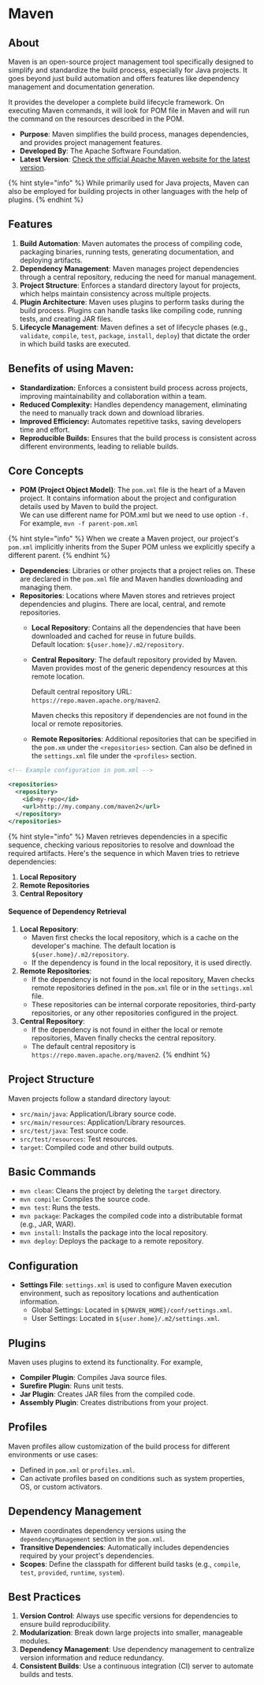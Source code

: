 # Maven

## About

Maven is an open-source project management tool specifically designed to simplify and standardize the build process, especially for Java projects. It goes beyond just build automation and offers features like dependency management and documentation generation.

It provides the developer a complete build lifecycle framework. On executing Maven commands, it will look for POM file in Maven and will run the command on the resources described in the POM.

* **Purpose**: Maven simplifies the build process, manages dependencies, and provides project management features.
* **Developed By**: The Apache Software Foundation.
* **Latest Version**: [Check the official Apache Maven website for the latest version](https://maven.apache.org/).

{% hint style="info" %}
While primarily used for Java projects, Maven can also be employed for building projects in other languages with the help of plugins.
{% endhint %}

## Features

1. **Build Automation**: Maven automates the process of compiling code, packaging binaries, running tests, generating documentation, and deploying artifacts.
2. **Dependency Management**: Maven manages project dependencies through a central repository, reducing the need for manual management.
3. **Project Structure**: Enforces a standard directory layout for projects, which helps maintain consistency across multiple projects.
4. **Plugin Architecture**: Maven uses plugins to perform tasks during the build process. Plugins can handle tasks like compiling code, running tests, and creating JAR files.
5. **Lifecycle Management**: Maven defines a set of lifecycle phases (e.g., `validate`, `compile`, `test`, `package`, `install`, `deploy`) that dictate the order in which build tasks are executed.

## **Benefits of using Maven:**

* **Standardization:** Enforces a consistent build process across projects, improving maintainability and collaboration within a team.
* **Reduced Complexity:** Handles dependency management, eliminating the need to manually track down and download libraries.
* **Improved Efficiency:** Automates repetitive tasks, saving developers time and effort.
* **Reproducible Builds:** Ensures that the build process is consistent across different environments, leading to reliable builds.

## Core Concepts

* **POM (Project Object Model)**: The `pom.xml` file is the heart of a Maven project. It contains information about the project and configuration details used by Maven to build the project.\
  We can use different name for POM.xml but we need to use option `-f.` \
  For example,  `mvn -f parent-pom.xml`

{% hint style="info" %}
When we create a Maven project, our project's `pom.xml` implicitly inherits from the Super POM unless we explicitly specify a different parent.
{% endhint %}

* **Dependencies**: Libraries or other projects that a project relies on. These are declared in the `pom.xml` file and Maven handles downloading and managing them.
* **Repositories**: Locations where Maven stores and retrieves project dependencies and plugins. There are local, central, and remote repositories.
  * **Local Repository**: Contains all the dependencies that have been downloaded and cached for reuse in future builds.\
    Default location: `${user.home}/.m2/repository`.
  *   **Central Repository**: The default repository provided by Maven. Maven provides most of the generic dependency resources at this remote location.&#x20;

      Default central repository URL: `https://repo.maven.apache.org/maven2`.

      Maven checks this repository if dependencies are not found in the local or remote repositories.
  * **Remote Repositories**: Additional repositories that can be specified in the `pom.xm` under the `<repositories>` section. Can also be defined in the `settings.xml` file under the `<profiles>` section.

```xml
<!-- Example configuration in pom.xml -->

<repositories>
  <repository>
    <id>my-repo</id>
    <url>http://my.company.com/maven2</url>
  </repository>
</repositories>
```

{% hint style="info" %}
Maven retrieves dependencies in a specific sequence, checking various repositories to resolve and download the required artifacts. Here's the sequence in which Maven tries to retrieve dependencies:

1. **Local Repository**
2. **Remote Repositories**
3. **Central Repository**

#### Sequence of Dependency Retrieval

1. **Local Repository**:
   * Maven first checks the local repository, which is a cache on the developer's machine. The default location is `${user.home}/.m2/repository`.
   * If the dependency is found in the local repository, it is used directly.
2. **Remote Repositories**:
   * If the dependency is not found in the local repository, Maven checks remote repositories defined in the `pom.xml` file or in the `settings.xml` file.
   * These repositories can be internal corporate repositories, third-party repositories, or any other repositories configured in the project.
3. **Central Repository**:
   * If the dependency is not found in either the local or remote repositories, Maven finally checks the central repository.
   * The default central repository is `https://repo.maven.apache.org/maven2`.
{% endhint %}

## Project Structure

Maven projects follow a standard directory layout:

* `src/main/java`: Application/Library source code.
* `src/main/resources`: Application/Library resources.
* `src/test/java`: Test source code.
* `src/test/resources`: Test resources.
* `target`: Compiled code and other build outputs.

## Basic Commands

* `mvn clean`: Cleans the project by deleting the `target` directory.
* `mvn compile`: Compiles the source code.
* `mvn test`: Runs the tests.
* `mvn package`: Packages the compiled code into a distributable format (e.g., JAR, WAR).
* `mvn install`: Installs the package into the local repository.
* `mvn deploy`: Deploys the package to a remote repository.

## Configuration

* **Settings File**: `settings.xml` is used to configure Maven execution environment, such as repository locations and authentication information.
  * Global Settings: Located in `${MAVEN_HOME}/conf/settings.xml`.
  * User Settings: Located in `${user.home}/.m2/settings.xml`.

## Plugins

Maven uses plugins to extend its functionality. For example,

* **Compiler Plugin**: Compiles Java source files.
* **Surefire Plugin**: Runs unit tests.
* **Jar Plugin**: Creates JAR files from the compiled code.
* **Assembly Plugin**: Creates distributions from your project.

## Profiles

Maven profiles allow customization of the build process for different environments or use cases:

* Defined in `pom.xml` or `profiles.xml`.
* Can activate profiles based on conditions such as system properties, OS, or custom activators.

## Dependency Management

* Maven coordinates dependency versions using the `dependencyManagement` section in the `pom.xml`.
* **Transitive Dependencies**: Automatically includes dependencies required by your project's dependencies.
* **Scopes**: Define the classpath for different build tasks (e.g., `compile`, `test`, `provided`, `runtime`, `system`).

## Best Practices

1. **Version Control**: Always use specific versions for dependencies to ensure build reproducibility.
2. **Modularization**: Break down large projects into smaller, manageable modules.
3. **Dependency Management**: Use dependency management to centralize version information and reduce redundancy.
4. **Consistent Builds**: Use a continuous integration (CI) server to automate builds and tests.

